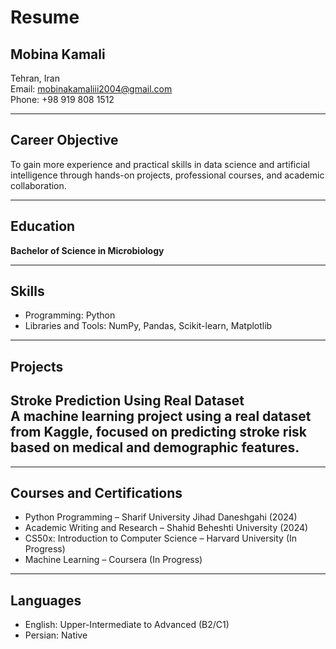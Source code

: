 # Resume
## Mobina Kamali  
Tehran, Iran  
Email: mobinakamaliii2004@gmail.com  
Phone: +98 919 808 1512  

---

## Career Objective  
To gain more experience and practical skills in data science and artificial intelligence through hands-on projects, professional courses, and academic collaboration.

---

## Education  
**Bachelor of Science in Microbiology**

---

## Skills  
- Programming: Python  
- Libraries and Tools: NumPy, Pandas, Scikit-learn, Matplotlib  

---

## Projects  
**Stroke Prediction Using Real Dataset**  
A machine learning project using a real dataset from Kaggle, focused on predicting stroke risk based on medical and demographic features.  
- 


---

## Courses and Certifications  
- Python Programming – Sharif University Jihad Daneshgahi (2024)  
- Academic Writing and Research – Shahid Beheshti University (2024)  
- CS50x: Introduction to Computer Science – Harvard University (In Progress)  
- Machine Learning – Coursera (In Progress)  

---

## Languages  
- English: Upper-Intermediate to Advanced (B2/C1)  
- Persian: Native
